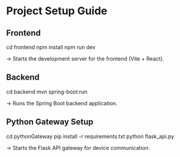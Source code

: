  Project Setup Guide
====================

Frontend
--------------
cd frontend
npm install
npm run dev

→ Starts the development server for the frontend (Vite + React).


Backend
---------------------------
cd backend
mvn spring-boot:run

→ Runs the Spring Boot backend application.


Python Gateway Setup
--------------------
cd pythonGateway
pip install -r requirements.txt
python flask_api.py

→ Starts the Flask API gateway for device communication.


